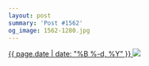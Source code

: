 ```yaml
---
layout: post
summary: 'Post #1562'
og_image: 1562-1280.jpg
---
```


<p>
 <time>
  <a href="/1562">
   {{ page.date | date: "%B %-d, %Y" }}
  </a>
 </time>
 <a href="/1562">
  <img data-taken="1/1/2022" sizes="(min-width: 700px) 50vw, calc(100vw - 2rem)" src="{{ site.assets_url }}/1562-640.jpg" srcset="{{ site.assets_url }}/1562-320.jpg 320w, {{ site.assets_url }}/1562-640.jpg 640w, {{ site.assets_url }}/1562-960.jpg 960w, {{ site.assets_url }}/1562-1280.jpg 1280w"/>
 </a>
</p>
